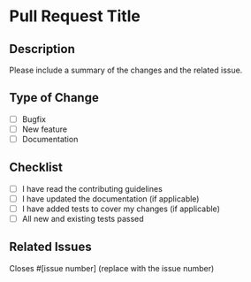 # Pull Request Title

## Description

Please include a summary of the changes and the related issue. 

## Type of Change
- [ ] Bugfix
- [ ] New feature
- [ ] Documentation

## Checklist
- [ ] I have read the contributing guidelines
- [ ] I have updated the documentation (if applicable)
- [ ] I have added tests to cover my changes (if applicable)
- [ ] All new and existing tests passed

## Related Issues

Closes #[issue number] (replace with the issue number)
